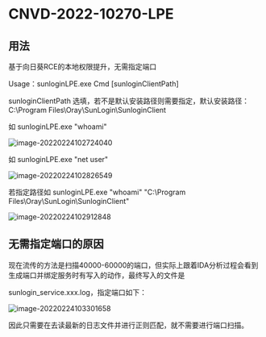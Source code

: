 # CNVD-2022-10270-LPE

## 用法

基于向日葵RCE的本地权限提升，无需指定端口

Usage：sunloginLPE.exe Cmd [sunloginClientPath]

sunloginClientPath 选填，若不是默认安装路径则需要指定，默认安装路径：C:\Program Files\Oray\SunLogin\SunloginClient

如 sunloginLPE.exe "whoami"

![image-20220224102724040](https://gitee.com/tboom_is_here/pic/raw/master/2021-10-21/20220224102724.png)

如 sunloginLPE.exe "net user"

![image-20220224102826549](https://gitee.com/tboom_is_here/pic/raw/master/2021-10-21/20220224102826.png)

若指定路径如 sunloginLPE.exe "whoami" "C:\Program Files\Oray\SunLogin\SunloginClient"

![image-20220224102912848](https://gitee.com/tboom_is_here/pic/raw/master/2021-10-21/20220224102912.png)

## 无需指定端口的原因

现在流传的方法是扫描40000-60000的端口，但实际上跟着IDA分析过程会看到生成端口并绑定服务时有写入的动作，最终写入的文件是

sunlogin_service.xxx.log，指定端口如下：

![image-20220224103301658](https://gitee.com/tboom_is_here/pic/raw/master/2021-10-21/20220224103301.png)

因此只需要在去读最新的日志文件并进行正则匹配，就不需要进行端口扫描。
